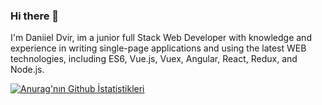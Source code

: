 ### Hi there 👋

I'm Daniiel Dvir, im a junior full Stack Web Developer with knowledge and experience in writing single-page applications and using the latest WEB technologies, including ES6, Vue.js, Vuex, Angular, React, Redux, and Node.js.

[![Anurag'nın Github İstatistikleri](https://github-readme-stats.vercel.app/api?username=daniieldvir)](https://github.com/anuraghazra/github-readme-stats)

